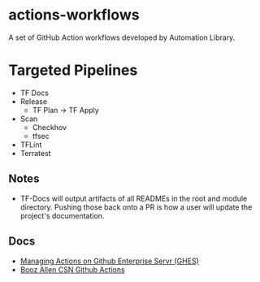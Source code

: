 # actions-workflows
A set of GitHub Action workflows developed by Automation Library.
# Targeted Pipelines
* TF Docs
* Release
    * TF Plan -> TF Apply
* Scan
    * Checkhov
    * tfsec
* TFLint
* Terratest

## Notes
- TF-Docs will output artifacts of all READMEs in the root and module directory. Pushing those back onto a PR is how a user will update the project's documentation.

## Docs
- [Managing Actions on Github Enterprise Servr (GHES)](https://docs.github.com/en/enterprise-server@3.5/admin/github-actions/managing-access-to-actions-from-githubcom/about-using-actions-in-your-enterprise)
- [Booz Allen CSN Github Actions](https://github.boozallencsn.com/actions)